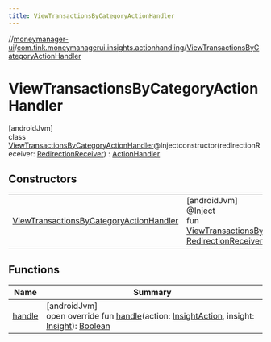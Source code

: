 ```yaml
---
title: ViewTransactionsByCategoryActionHandler
---
```

//[moneymanager-ui](../../../index.html)/[com.tink.moneymanagerui.insights.actionhandling](../index.html)/[ViewTransactionsByCategoryActionHandler](index.html)



# ViewTransactionsByCategoryActionHandler



[androidJvm]\
class [ViewTransactionsByCategoryActionHandler](index.html)@Injectconstructor(redirectionReceiver: [RedirectionReceiver](../../se.tink.android.redirection/-redirection-receiver/index.html)) : [ActionHandler](../-action-handler/index.html)



## Constructors


| | |
|---|---|
| [ViewTransactionsByCategoryActionHandler](-view-transactions-by-category-action-handler.html) | [androidJvm]<br>@Inject<br>fun [ViewTransactionsByCategoryActionHandler](-view-transactions-by-category-action-handler.html)(redirectionReceiver: [RedirectionReceiver](../../se.tink.android.redirection/-redirection-receiver/index.html)) |


## Functions


| Name | Summary |
|---|---|
| [handle](handle.html) | [androidJvm]<br>open override fun [handle](handle.html)(action: [InsightAction](../../com.tink.model.insights/-insight-action/index.html), insight: [Insight](../../com.tink.model.insights/-insight/index.html)): [Boolean](https://kotlinlang.org/api/latest/jvm/stdlib/kotlin/-boolean/index.html) |


